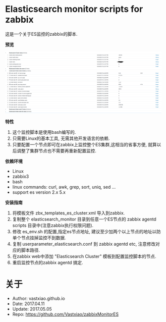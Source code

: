 # Elasticsearch monitor scripts for zabbix

这是一个关于ES监控的zabbix的脚本.

**预览**

![item show on zabbix web site](es_zabbix_view.png)

**特性**

1. 这个监控脚本是使用bash编写的.
2. 只需要Linux的基本工具, 无需其他开发语言的依赖.
3. 只要配置一个节点即可在zabbix上监控整个ES集群,这相当的省事方便,
就算以后调整了集群节点也不需要再重新配置监控.

**依赖环境**

- Linux
- zabbix3
- bash
- linux commands: curl, awk, grep, sort, uniq, sed ...
- support es version 2.x 5.x

**安装指南**

1. 将模板文件 zbx\_templates\_es\_cluster.xml 导入到zabbix.
2. 复制整个 elasticsearch_monitor 目录到任意一个ES节点的 zabbix agentd scripts 目录中(注意zabbix执行权限问题).
3. 修改 es\_env.sh 的配置,指定es节点地址, 建议至少加两个以上节点的地址以防单个节点挂掉监控不到数据.
4. 复制 userparameter_elasticsearch.conf 到 zabbix agentd etc, 注意修改对应的脚本路径.
5. 在zabbix web中添加 "Elasticsearch Cluster" 模板到配置监控脚本的节点.
6. 重启监控节点的zabbix agentd 搞定.

# 关于

* Author: vastxiao.github.io
* Date: 2017.04.11
* Update: 2017.05.05
* Repo: https://github.com/Vastxiao/zabbixMonitorES

